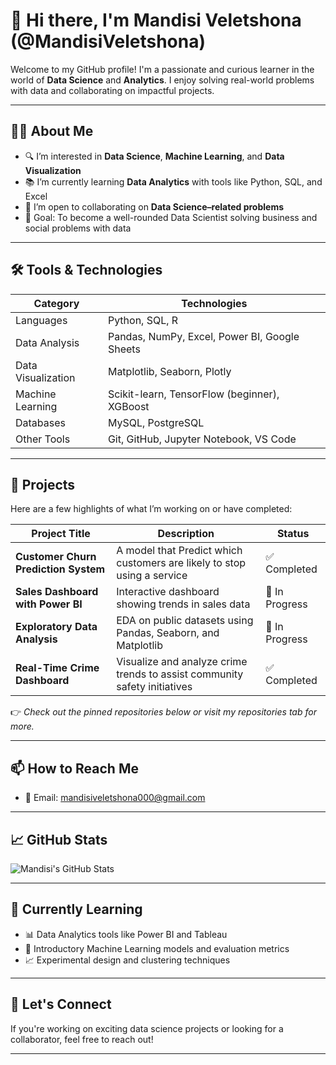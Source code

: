 # 👋 Hi there, I'm Mandisi Veletshona (@MandisiVeletshona)

Welcome to my GitHub profile! I'm a passionate and curious learner in the world of **Data Science** and **Analytics**. I enjoy solving real-world problems with data and collaborating on impactful projects.

---

## 👨‍💻 About Me

- 🔍 I’m interested in **Data Science**, **Machine Learning**, and **Data Visualization**
- 📚 I’m currently learning **Data Analytics** with tools like Python, SQL, and Excel
- 🤝 I’m open to collaborating on **Data Science–related problems**
- 🎯 Goal: To become a well-rounded Data Scientist solving business and social problems with data

---

## 🛠️ Tools & Technologies

| Category            | Technologies                                                                 |
|---------------------|------------------------------------------------------------------------------|
| Languages           | Python, SQL, R                                                               |
| Data Analysis       | Pandas, NumPy, Excel, Power BI, Google Sheets                                |
| Data Visualization  | Matplotlib, Seaborn, Plotly                                                  |
| Machine Learning    | Scikit-learn, TensorFlow (beginner), XGBoost                                 |
| Databases           | MySQL, PostgreSQL                                                            |
| Other Tools         | Git, GitHub, Jupyter Notebook, VS Code                                       |

---

## 📂 Projects

Here are a few highlights of what I’m working on or have completed:

| Project Title                           | Description                                                                       | Status           |
|-----------------------------------------|-----------------------------------------------------------------------------------|------------------|
| **Customer Churn Prediction System**    | A model that Predict which customers are likely to stop using a service           | ✅ Completed    |
| **Sales Dashboard with Power BI**       | Interactive dashboard showing trends in sales data                                | 🔄 In Progress  |
| **Exploratory Data Analysis**           | EDA on public datasets using Pandas, Seaborn, and Matplotlib                      | 🔄 In Progress  |
| **Real-Time Crime Dashboard**           | Visualize and analyze crime trends to assist community safety initiatives         | ✅ Completed    |

👉 *Check out the pinned repositories below or visit my repositories tab for more.*

---

## 📫 How to Reach Me

- 📧 Email: [mandisiveletshona000@gmail.com](mailto:mandisiveletshona000@gmail.com)

---

## 📈 GitHub Stats

![Mandisi's GitHub Stats](https://github-readme-stats.vercel.app/api?username=MandisiVeletshona&show_icons=true&theme=default)

---

## 🌱 Currently Learning

- 📊 Data Analytics tools like Power BI and Tableau
- 🤖 Introductory Machine Learning models and evaluation metrics
- 📈 Experimental design and clustering techniques

---

## 🙌 Let's Connect

If you're working on exciting data science projects or looking for a collaborator, feel free to reach out!

---
